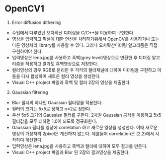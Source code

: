 OpenCV1
=======
1) Error diffusion dithering
  - 수업에서 다루었던 오차확산 디더링을 C/C++을 이용하여 구현한다. 
  - 영상을 입력하고 픽셀에 대한 연산을 처리하기위해서 OpenCV를 사용하거나 또는 다른 영상처리 library를 사용할 수 있다. 그러나 오차확산디더링 알고리즘은 직접 구현하여야 한다. 
  - 입력영상은 lena.jpg를 사용하고 흑백(grey level)영상으로 변환한 후 디더링 알고리즘을 적용하고 결과도 흑백영상으로 저장한다. 
  - 컬러영상의 경우 RGB로 분리한 후 각각의 컬러채널에 대하여 디더링을 구현하고 이들을 다시 합성하여 새로운 컬러 영상을 생성한다. 
  - Visual C++ project 파일과 흑백 및 컬러 2장의 영상을 제출한다.

2) Gaussian filtering 
  - Blur 필터의 하나인 Gaussian 필터링을 적용한다. 
  - 필터의 크기는 5x5로 정하고 σ=2로 정한다. 
  - 우선 5x5 크기의 Gaussian 필터를 구한다. 2차원 Gaussian 공식을 이용하고 5x5 필터값을 모두 더하면 1.0이 되도록 정규화한다. 
  - Gaussian 필터를 영상에 correlation 하고 새로운 영상을 생성한다. 이때 새로운 영상의 가장자리 2pixel은 계산하지 않는다. 예를들어 correlation은 (2,2)에서 시작하여 계산한다. 
  - 입력영상은 lena.jpg을 사용하고 흑백과 컬러에 대하여 모두 결과를 만든다. 
  - Visual C++ project 파일과 Blur 된 2장의 결과영상을 제출한다. 

